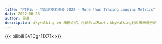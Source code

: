 ```yaml
---
title: "阿里云 - 可观测技术峰会 2022 - More than Tracing Logging Metrics"
date: 2022-06-23
author: 吴晟
description: SkyWalking v9 简短介绍。在新的大版本中，SkyWalking社区带来哪些新特性，以及相应的运用场景。
---
```


{{< bilibili BV1Cg411X71x >}}
